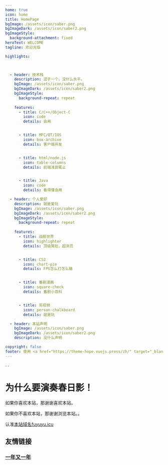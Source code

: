 ```yaml
---
home: true
icon: home
title: HomePage
bgImage: /assets/icon/saber.png
bgImageDark: /assets/icon/saber2.png
bgImageStyle:
  background-attachment: fixed
heroText: WELCOME
tagline: 欢迎光临

highlights:

      

  - header: 技术栈
    description: 混子一个，没什么水平。
    bgImage: /assets/icon/saber.png
    bgImageDark: /assets/icon/saber2.png
    bgImageStyle:
      background-repeat: repeat
      
    features:
      - title: C/C++/Object-C
        icon: code
        details: 会用


      - title: MFC/QT/IOS
        icon: box-archive
        details: 客户端开发


      - title: html/node.js
        icon: table-columns
        details: 前端浅尝辄止


      - title: Java
        icon: code
        details: 看得懂会用

  - header: 个人爱好
    description: 就是爱玩
    bgImage: /assets/icon/saber.png
    bgImageDark: /assets/icon/saber2.png
    bgImageStyle:
      background-repeat: repeat
      
    features:
      - title: 战舰世界
        icon: highlighter
        details: 顶级窝批，超测员


      - title: CS2
        icon: chart-pie
        details: FPS怎么打怎么输


      - title: 番剧漫画
        icon: square-check
        details: 番剧小百科


      - title: 剪视频
        icon: person-chalkboard
        details: 就是玩

  - header: 本站声明
    bgImage: /assets/icon/saber.png
    bgImageDark: /assets/icon/saber2.png
    description: 没什么声明

copyright: false
footer: 使用 <a href="https://theme-hope.vuejs.press/zh/" target="_blank">VuePress Theme Hope</a> 主题 | MIT 协议, 版权所有 © 2019-present Mr.Hope
---
```

·
·
# 为什么要演奏春日影！
<AudioPlayer src="music.mp3" />

如果你喜欢本站，那谢谢喜欢本站。

如果你不喜欢本站，那谢谢浏览本站。。

认准[本站域名fuyuyu.icu](https://fuyuyu.icu)

## 友情链接
### [一年又一年](https://iyn.me)
